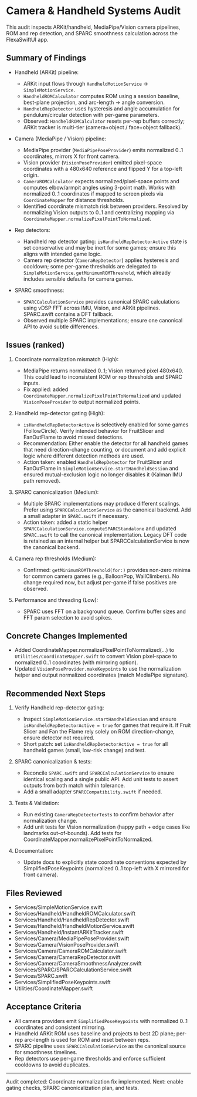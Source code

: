 # Camera & Handheld Systems Audit

This audit inspects ARKit/handheld, MediaPipe/Vision camera pipelines, ROM and rep detection, and SPARC smoothness calculation across the FlexaSwiftUI app.

## Summary of Findings

- Handheld (ARKit) pipeline:
  - ARKit input flows through `HandheldMotionService` → `SimpleMotionService`.
  - `HandheldROMCalculator` computes ROM using a session baseline, best-plane projection, and arc-length → angle conversion.
  - `HandheldRepDetector` uses hysteresis and angle accumulation for pendulum/circular detection with per-game parameters.
  - Observed: `HandheldROMCalculator` resets per-rep buffers correctly; ARKit tracker is multi-tier (camera+object / face+object fallback).

- Camera (MediaPipe / Vision) pipeline:
  - MediaPipe provider (`MediaPipePoseProvider`) emits normalized 0..1 coordinates, mirrors X for front camera.
  - Vision provider (`VisionPoseProvider`) emitted pixel-space coordinates with a 480x640 reference and flipped Y for a top-left origin.
  - `CameraROMCalculator` expects normalized/pixel-space points and computes elbow/armpit angles using 3-point math. Works with normalized 0..1 coordinates if mapped to screen pixels via `CoordinateMapper` for distance thresholds.
  - Identified coordinate mismatch risk between providers. Resolved by normalizing Vision outputs to 0..1 and centralizing mapping via `CoordinateMapper.normalizePixelPointToNormalized`.

- Rep detectors:
  - Handheld rep detector gating: `isHandheldRepDetectorActive` state is set conservative and may be inert for some games; ensure this aligns with intended game logic.
  - Camera rep detector (`CameraRepDetector`) applies hysteresis and cooldown; some per-game thresholds are delegated to `SimpleMotionService.getMinimumROMThreshold`, which already includes sensible defaults for camera games.

- SPARC smoothness:
  - `SPARCCalculationService` provides canonical SPARC calculations using vDSP FFT across IMU, Vision, and ARKit pipelines. SPARC.swift contains a DFT fallback.
  - Observed multiple SPARC implementations; ensure one canonical API to avoid subtle differences.

## Issues (ranked)

1. Coordinate normalization mismatch (High):
   - MediaPipe returns normalized 0..1; Vision returned pixel 480x640. This could lead to inconsistent ROM or rep thresholds and SPARC inputs.
   - Fix applied: added `CoordinateMapper.normalizePixelPointToNormalized` and updated `VisionPoseProvider` to output normalized points.

2. Handheld rep-detector gating (High):
   - `isHandheldRepDetectorActive` is selectively enabled for some games (FollowCircle). Verify intended behavior for FruitSlicer and FanOutFlame to avoid missed detections.
   - Recommendation: Either enable the detector for all handheld games that need direction-change counting, or document and add explicit logic where different detection methods are used.
   - Action taken: enabled `HandheldRepDetector` for FruitSlicer and FanOutFlame in `SimpleMotionService.startHandheldSession` and ensured mutual-exclusion logic no longer disables it (Kalman IMU path removed).

3. SPARC canonicalization (Medium):
   - Multiple SPARC implementations may produce different scalings. Prefer using `SPARCCalculationService` as the canonical backend. Add a small adapter in `SPARC.swift` if necessary.
   - Action taken: added a static helper `SPARCCalculationService.computeSPARCStandalone` and updated `SPARC.swift` to call the canonical implementation. Legacy DFT code is retained as an internal helper but SPARCCalculationService is now the canonical backend.

4. Camera rep thresholds (Medium):
   - Confirmed: `getMinimumROMThreshold(for:)` provides non-zero minima for common camera games (e.g., BalloonPop, WallClimbers). No change required now, but adjust per-game if false positives are observed.

5. Performance and threading (Low):
   - SPARC uses FFT on a background queue. Confirm buffer sizes and FFT param selection to avoid spikes.

## Concrete Changes Implemented

- Added CoordinateMapper.normalizePixelPointToNormalized(...) to `Utilities/CoordinateMapper.swift` to convert Vision pixel-space to normalized 0..1 coordinates (with mirroring option).
- Updated `VisionPoseProvider.makeKeypoints` to use the normalization helper and output normalized coordinates (match MediaPipe signature).

## Recommended Next Steps

1. Verify Handheld rep-detector gating:
   - Inspect `SimpleMotionService.startHandheldSession` and ensure `isHandheldRepDetectorActive = true` for games that require it. If Fruit Slicer and Fan the Flame rely solely on ROM direction-change, ensure detector not required.
   - Short patch: set `isHandheldRepDetectorActive = true` for all handheld games (small, low-risk change) and test.

2. SPARC canonicalization & tests:
   - Reconcile `SPARC.swift` and `SPARCCalculationService` to ensure identical scaling and a single public API. Add unit tests to assert outputs from both match within tolerance.
   - Add a small adapter `SPARCCompatibility.swift` if needed.

3. Tests & Validation:
   - Run existing `CameraRepDetectorTests` to confirm behavior after normalization change.
   - Add unit tests for Vision normalization (happy path + edge cases like landmarks out-of-bounds). Add tests for CoordinateMapper.normalizePixelPointToNormalized.

4. Documentation:
   - Update docs to explicitly state coordinate conventions expected by SimplifiedPoseKeypoints (normalized 0..1 top-left with X mirrored for front camera).

## Files Reviewed
- Services/SimpleMotionService.swift
- Services/Handheld/HandheldROMCalculator.swift
- Services/Handheld/HandheldRepDetector.swift
- Services/Handheld/HandheldMotionService.swift
- Services/Handheld/InstantARKitTracker.swift
- Services/Camera/MediaPipePoseProvider.swift
- Services/Camera/VisionPoseProvider.swift
- Services/Camera/CameraROMCalculator.swift
- Services/Camera/CameraRepDetector.swift
- Services/Camera/CameraSmoothnessAnalyzer.swift
- Services/SPARC/SPARCCalculationService.swift
- Services/SPARC.swift
- Services/SimplifiedPoseKeypoints.swift
- Utilities/CoordinateMapper.swift

## Acceptance Criteria
- All camera providers emit `SimplifiedPoseKeypoints` with normalized 0..1 coordinates and consistent mirroring.
- Handheld ARKit ROM uses baseline and projects to best 2D plane; per-rep arc-length is used for ROM and reset between reps.
- SPARC pipeline uses `SPARCCalculationService` as the canonical source for smoothness timelines.
- Rep detectors use per-game thresholds and enforce sufficient cooldowns to avoid duplicates.

---

Audit completed: Coordinate normalization fix implemented. Next: enable gating checks, SPARC canonicalization plan, and tests.
